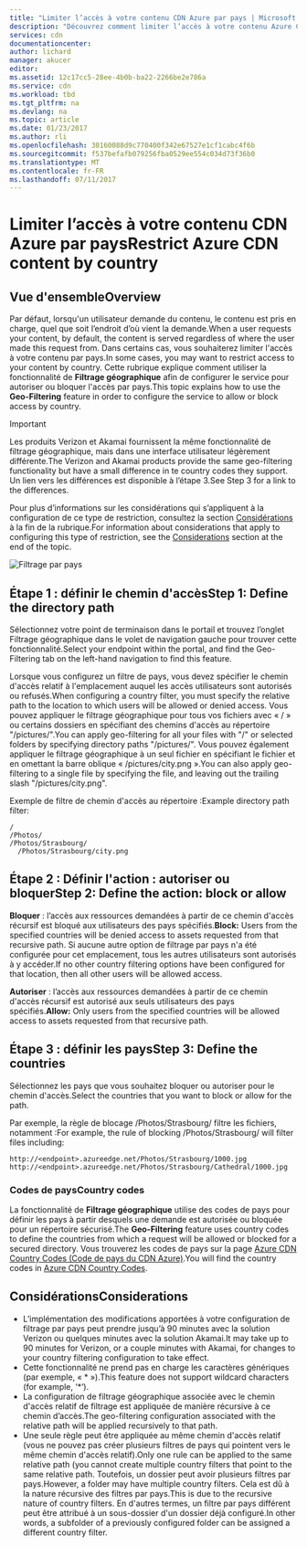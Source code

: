 ```yaml
---
title: "Limiter l’accès à votre contenu CDN Azure par pays | Microsoft Docs"
description: "Découvrez comment limiter l’accès à votre contenu Azure CDN à l’aide de la fonctionnalité de filtrage géographique."
services: cdn
documentationcenter: 
author: lichard
manager: akucer
editor: 
ms.assetid: 12c17cc5-28ee-4b0b-ba22-2266be2e786a
ms.service: cdn
ms.workload: tbd
ms.tgt_pltfrm: na
ms.devlang: na
ms.topic: article
ms.date: 01/23/2017
ms.author: rli
ms.openlocfilehash: 30160088d9c770400f342e67527e1cf1cabc4f6b
ms.sourcegitcommit: f537befafb079256fba0529ee554c034d73f36b0
ms.translationtype: MT
ms.contentlocale: fr-FR
ms.lasthandoff: 07/11/2017
---
```

# <a name="restrict-azure-cdn-content-by-country"></a><span data-ttu-id="bee58-103">Limiter l’accès à votre contenu CDN Azure par pays</span><span class="sxs-lookup"><span data-stu-id="bee58-103">Restrict Azure CDN content by country</span></span>

## <a name="overview"></a><span data-ttu-id="bee58-104">Vue d'ensemble</span><span class="sxs-lookup"><span data-stu-id="bee58-104">Overview</span></span>
<span data-ttu-id="bee58-105">Par défaut, lorsqu'un utilisateur demande du contenu, le contenu est pris en charge, quel que soit l’endroit d’où vient la demande.</span><span class="sxs-lookup"><span data-stu-id="bee58-105">When a user requests your content, by default, the content is served regardless of where the user made this request from.</span></span> <span data-ttu-id="bee58-106">Dans certains cas, vous souhaiterez limiter l'accès à votre contenu par pays.</span><span class="sxs-lookup"><span data-stu-id="bee58-106">In some cases, you may want to restrict access to your content by country.</span></span> <span data-ttu-id="bee58-107">Cette rubrique explique comment utiliser la fonctionnalité de **Filtrage géographique** afin de configurer le service pour autoriser ou bloquer l'accès par pays.</span><span class="sxs-lookup"><span data-stu-id="bee58-107">This topic explains how to use the **Geo-Filtering** feature in order to configure the service to allow or block access by country.</span></span>

> [!IMPORTANT]
> <span data-ttu-id="bee58-108">Les produits Verizon et Akamai fournissent la même fonctionnalité de filtrage géographique, mais dans une interface utilisateur légèrement différente.</span><span class="sxs-lookup"><span data-stu-id="bee58-108">The Verizon and Akamai products provide the same geo-filtering functionality but have a small difference in te country codes they support.</span></span> <span data-ttu-id="bee58-109">Un lien vers les différences est disponible à l’étape 3.</span><span class="sxs-lookup"><span data-stu-id="bee58-109">See Step 3 for a link to the differences.</span></span>


<span data-ttu-id="bee58-110">Pour plus d’informations sur les considérations qui s’appliquent à la configuration de ce type de restriction, consultez la section [Considérations](cdn-restrict-access-by-country.md#considerations) à la fin de la rubrique.</span><span class="sxs-lookup"><span data-stu-id="bee58-110">For information about considerations that apply to configuring this type of restriction, see the [Considerations](cdn-restrict-access-by-country.md#considerations) section at the end of the topic.</span></span>  

![Filtrage par pays](./media/cdn-filtering/cdn-country-filtering-akamai.png)

## <a name="step-1-define-the-directory-path"></a><span data-ttu-id="bee58-112">Étape 1 : définir le chemin d'accès</span><span class="sxs-lookup"><span data-stu-id="bee58-112">Step 1: Define the directory path</span></span>
<span data-ttu-id="bee58-113">Sélectionnez votre point de terminaison dans le portail et trouvez l’onglet Filtrage géographique dans le volet de navigation gauche pour trouver cette fonctionnalité.</span><span class="sxs-lookup"><span data-stu-id="bee58-113">Select your endpoint within the portal, and find the Geo-Filtering tab on the left-hand navigation to find this feature.</span></span>

<span data-ttu-id="bee58-114">Lorsque vous configurez un filtre de pays, vous devez spécifier le chemin d'accès relatif à l'emplacement auquel les accès utilisateurs sont autorisés ou refusés.</span><span class="sxs-lookup"><span data-stu-id="bee58-114">When configuring a country filter, you must specify the relative path to the location to which users will be allowed or denied access.</span></span> <span data-ttu-id="bee58-115">Vous pouvez appliquer le filtrage géographique pour tous vos fichiers avec « / » ou certains dossiers en spécifiant des chemins d'accès au répertoire "/pictures/".</span><span class="sxs-lookup"><span data-stu-id="bee58-115">You can apply geo-filtering for all your files with "/" or selected folders by specifying directory paths "/pictures/".</span></span> <span data-ttu-id="bee58-116">Vous pouvez également appliquer le filtrage géographique à un seul fichier en spécifiant le fichier et en omettant la barre oblique « /pictures/city.png ».</span><span class="sxs-lookup"><span data-stu-id="bee58-116">You can also apply geo-filtering to a single file by specifying the file, and leaving out the trailing slash "/pictures/city.png".</span></span>

<span data-ttu-id="bee58-117">Exemple de filtre de chemin d'accès au répertoire :</span><span class="sxs-lookup"><span data-stu-id="bee58-117">Example directory path filter:</span></span>

    /                                 
    /Photos/
    /Photos/Strasbourg/
      /Photos/Strasbourg/city.png

## <a name="step-2-define-the-action-block-or-allow"></a><span data-ttu-id="bee58-118">Étape 2 : Définir l'action : autoriser ou bloquer</span><span class="sxs-lookup"><span data-stu-id="bee58-118">Step 2: Define the action: block or allow</span></span>
<span data-ttu-id="bee58-119">**Bloquer** : l’accès aux ressources demandées à partir de ce chemin d'accès récursif est bloqué aux utilisateurs des pays spécifiés.</span><span class="sxs-lookup"><span data-stu-id="bee58-119">**Block:** Users from the specified countries will be denied access to assets requested from that recursive path.</span></span> <span data-ttu-id="bee58-120">Si aucune autre option de filtrage par pays n'a été configurée pour cet emplacement, tous les autres utilisateurs sont autorisés à y accéder.</span><span class="sxs-lookup"><span data-stu-id="bee58-120">If no other country filtering options have been configured for that location, then all other users will be allowed access.</span></span>

<span data-ttu-id="bee58-121">**Autoriser** : l’accès aux ressources demandées à partir de ce chemin d'accès récursif est autorisé aux seuls utilisateurs des pays spécifiés.</span><span class="sxs-lookup"><span data-stu-id="bee58-121">**Allow:** Only users from the specified countries will be allowed access to assets requested from that recursive path.</span></span>

## <a name="step-3-define-the-countries"></a><span data-ttu-id="bee58-122">Étape 3 : définir les pays</span><span class="sxs-lookup"><span data-stu-id="bee58-122">Step 3: Define the countries</span></span>
<span data-ttu-id="bee58-123">Sélectionnez les pays que vous souhaitez bloquer ou autoriser pour le chemin d'accès.</span><span class="sxs-lookup"><span data-stu-id="bee58-123">Select the countries that you want to block or allow for the path.</span></span> 

<span data-ttu-id="bee58-124">Par exemple, la règle de blocage /Photos/Strasbourg/ filtre les fichiers, notamment :</span><span class="sxs-lookup"><span data-stu-id="bee58-124">For example, the rule of blocking /Photos/Strasbourg/ will filter files including:</span></span>

    http://<endpoint>.azureedge.net/Photos/Strasbourg/1000.jpg
    http://<endpoint>.azureedge.net/Photos/Strasbourg/Cathedral/1000.jpg


### <a name="country-codes"></a><span data-ttu-id="bee58-125">Codes de pays</span><span class="sxs-lookup"><span data-stu-id="bee58-125">Country codes</span></span>
<span data-ttu-id="bee58-126">La fonctionnalité de **Filtrage géographique** utilise des codes de pays pour définir les pays à partir desquels une demande est autorisée ou bloquée pour un répertoire sécurisé.</span><span class="sxs-lookup"><span data-stu-id="bee58-126">The **Geo-Filtering** feature uses country codes to define the countries from which a request will be allowed or blocked for a secured directory.</span></span> <span data-ttu-id="bee58-127">Vous trouverez les codes de pays sur la page [Azure CDN Country Codes (Code de pays du CDN Azure)](https://msdn.microsoft.com/library/mt761717.aspx).</span><span class="sxs-lookup"><span data-stu-id="bee58-127">You will find the country codes in [Azure CDN  Country Codes](https://msdn.microsoft.com/library/mt761717.aspx).</span></span> 

## <span data-ttu-id="bee58-128"><a id="considerations"></a>Considérations</span><span class="sxs-lookup"><span data-stu-id="bee58-128"><a id="considerations"></a>Considerations</span></span>
* <span data-ttu-id="bee58-129">L’implémentation des modifications apportées à votre configuration de filtrage par pays peut prendre jusqu’à 90 minutes avec la solution Verizon ou quelques minutes avec la solution Akamai.</span><span class="sxs-lookup"><span data-stu-id="bee58-129">It may take up to 90 minutes for Verizon, or a couple minutes with Akamai, for changes to your country filtering configuration to take effect.</span></span>
* <span data-ttu-id="bee58-130">Cette fonctionnalité ne prend pas en charge les caractères génériques (par exemple, « * »).</span><span class="sxs-lookup"><span data-stu-id="bee58-130">This feature does not support wildcard characters (for example, ‘*’).</span></span>
* <span data-ttu-id="bee58-131">La configuration de filtrage géographique associée avec le chemin d'accès relatif de filtrage est appliquée de manière récursive à ce chemin d’accès.</span><span class="sxs-lookup"><span data-stu-id="bee58-131">The geo-filtering configuration associated with the relative path will be applied recursively to that path.</span></span>
* <span data-ttu-id="bee58-132">Une seule règle peut être appliquée au même chemin d'accès relatif (vous ne pouvez pas créer plusieurs filtres de pays qui pointent vers le même chemin d'accès relatif).</span><span class="sxs-lookup"><span data-stu-id="bee58-132">Only one rule can be applied to the same relative path (you cannot create multiple country filters that point to the same relative path.</span></span> <span data-ttu-id="bee58-133">Toutefois, un dossier peut avoir plusieurs filtres par pays.</span><span class="sxs-lookup"><span data-stu-id="bee58-133">However, a folder may have multiple country filters.</span></span> <span data-ttu-id="bee58-134">Cela est dû à la nature récursive des filtres par pays.</span><span class="sxs-lookup"><span data-stu-id="bee58-134">This is due to the recursive nature of country filters.</span></span> <span data-ttu-id="bee58-135">En d'autres termes, un filtre par pays différent peut être attribué à un sous-dossier d'un dossier déjà configuré.</span><span class="sxs-lookup"><span data-stu-id="bee58-135">In other words, a subfolder of a previously configured folder can be assigned a different country filter.</span></span>

